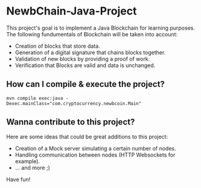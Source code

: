# NewbChain-Java-Project

This project's goal is to implement a Java Blockchain for learning purposes. The following fundumentals of Blockchain will be taken into account:

* Creation of blocks that store data.
* Generation of a digital signature that chains blocks together.
* Validation of new blocks by providing a proof of work.
* Verification that Blocks are valid and data is unchanged.

## How can I compile & execute the project?

```
mvn compile exec:java -Dexec.mainClass="com.cryptocurrency.newbcoin.Main"
```

## Wanna contribute to this project?

Here are some ideas that could be great additions to this project:

* Creation of a Mock server simulating a certain number of nodes.
* Handling communication between nodes (HTTP Websockets for example).
* ... and more ;)

Have fun!